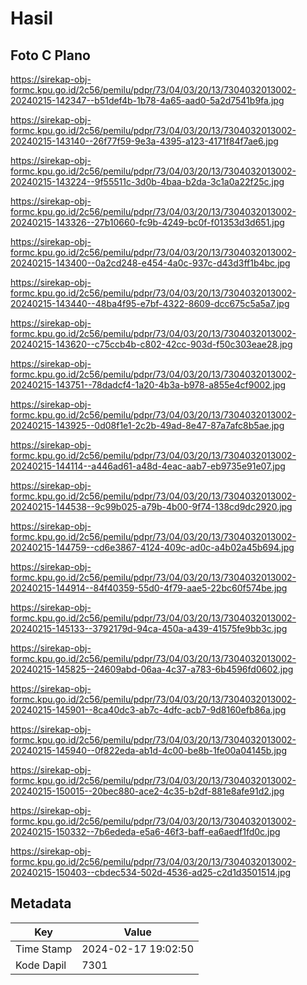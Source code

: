 # Hasil

## Foto C Plano

https://sirekap-obj-formc.kpu.go.id/2c56/pemilu/pdpr/73/04/03/20/13/7304032013002-20240215-142347--b51def4b-1b78-4a65-aad0-5a2d7541b9fa.jpg

https://sirekap-obj-formc.kpu.go.id/2c56/pemilu/pdpr/73/04/03/20/13/7304032013002-20240215-143140--26f77f59-9e3a-4395-a123-4171f84f7ae6.jpg

https://sirekap-obj-formc.kpu.go.id/2c56/pemilu/pdpr/73/04/03/20/13/7304032013002-20240215-143224--9f55511c-3d0b-4baa-b2da-3c1a0a22f25c.jpg

https://sirekap-obj-formc.kpu.go.id/2c56/pemilu/pdpr/73/04/03/20/13/7304032013002-20240215-143326--27b10660-fc9b-4249-bc0f-f01353d3d651.jpg

https://sirekap-obj-formc.kpu.go.id/2c56/pemilu/pdpr/73/04/03/20/13/7304032013002-20240215-143400--0a2cd248-e454-4a0c-937c-d43d3ff1b4bc.jpg

https://sirekap-obj-formc.kpu.go.id/2c56/pemilu/pdpr/73/04/03/20/13/7304032013002-20240215-143440--48ba4f95-e7bf-4322-8609-dcc675c5a5a7.jpg

https://sirekap-obj-formc.kpu.go.id/2c56/pemilu/pdpr/73/04/03/20/13/7304032013002-20240215-143620--c75ccb4b-c802-42cc-903d-f50c303eae28.jpg

https://sirekap-obj-formc.kpu.go.id/2c56/pemilu/pdpr/73/04/03/20/13/7304032013002-20240215-143751--78dadcf4-1a20-4b3a-b978-a855e4cf9002.jpg

https://sirekap-obj-formc.kpu.go.id/2c56/pemilu/pdpr/73/04/03/20/13/7304032013002-20240215-143925--0d08f1e1-2c2b-49ad-8e47-87a7afc8b5ae.jpg

https://sirekap-obj-formc.kpu.go.id/2c56/pemilu/pdpr/73/04/03/20/13/7304032013002-20240215-144114--a446ad61-a48d-4eac-aab7-eb9735e91e07.jpg

https://sirekap-obj-formc.kpu.go.id/2c56/pemilu/pdpr/73/04/03/20/13/7304032013002-20240215-144538--9c99b025-a79b-4b00-9f74-138cd9dc2920.jpg

https://sirekap-obj-formc.kpu.go.id/2c56/pemilu/pdpr/73/04/03/20/13/7304032013002-20240215-144759--cd6e3867-4124-409c-ad0c-a4b02a45b694.jpg

https://sirekap-obj-formc.kpu.go.id/2c56/pemilu/pdpr/73/04/03/20/13/7304032013002-20240215-144914--84f40359-55d0-4f79-aae5-22bc60f574be.jpg

https://sirekap-obj-formc.kpu.go.id/2c56/pemilu/pdpr/73/04/03/20/13/7304032013002-20240215-145133--3792179d-94ca-450a-a439-41575fe9bb3c.jpg

https://sirekap-obj-formc.kpu.go.id/2c56/pemilu/pdpr/73/04/03/20/13/7304032013002-20240215-145825--24609abd-06aa-4c37-a783-6b4596fd0602.jpg

https://sirekap-obj-formc.kpu.go.id/2c56/pemilu/pdpr/73/04/03/20/13/7304032013002-20240215-145901--8ca40dc3-ab7c-4dfc-acb7-9d8160efb86a.jpg

https://sirekap-obj-formc.kpu.go.id/2c56/pemilu/pdpr/73/04/03/20/13/7304032013002-20240215-145940--0f822eda-ab1d-4c00-be8b-1fe00a04145b.jpg

https://sirekap-obj-formc.kpu.go.id/2c56/pemilu/pdpr/73/04/03/20/13/7304032013002-20240215-150015--20bec880-ace2-4c35-b2df-881e8afe91d2.jpg

https://sirekap-obj-formc.kpu.go.id/2c56/pemilu/pdpr/73/04/03/20/13/7304032013002-20240215-150332--7b6ededa-e5a6-46f3-baff-ea6aedf1fd0c.jpg

https://sirekap-obj-formc.kpu.go.id/2c56/pemilu/pdpr/73/04/03/20/13/7304032013002-20240215-150403--cbdec534-502d-4536-ad25-c2d1d3501514.jpg


## Metadata

| Key        | Value               |
| ---------- | ------------------- |
| Time Stamp | 2024-02-17 19:02:50 |
| Kode Dapil | 7301                |



